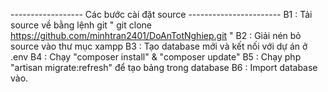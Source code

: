 ------------------ Các bước cài đặt source -----------------------
B1 : Tải source về bằng lệnh git " git clone https://github.com/minhtran2401/DoAnTotNghiep.git "
B2 : Giải nén bỏ source vào thư mục xampp
B3 : Tạo database mới và kết nối với dự án ở .env
B4 : Chạy "composer install" & "composer update"
B5 : Chạy php "artisan migrate:refresh" để tạo bảng trong database
B6 : Import database vào.